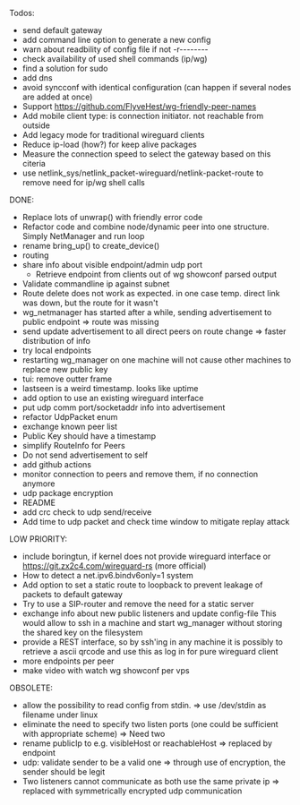 Todos:
* send default gateway
* add command line option to generate a new config 
* warn about readbility of config file if not -r--------
* check availability of used shell commands (ip/wg)
* find a solution for sudo
* add dns
* avoid syncconf with identical configuration (can happen if several nodes are added at once)
* Support https://github.com/FlyveHest/wg-friendly-peer-names
* Add mobile client type: is connection initiator. not reachable from outside
* Add legacy mode for traditional wireguard clients
* Reduce ip-load (how?) for keep alive packages
* Measure the connection speed to select the gateway based on this citeria
* use netlink_sys/netlink_packet-wireguard/netlink-packet-route to remove need for ip/wg shell calls

DONE:
* Replace lots of unwrap() with friendly error code
* Refactor code and combine node/dynamic peer into one structure. Simply NetManager and run loop
* rename bring_up() to create_device()
* routing
* share info about visible endpoint/admin udp port
	+ Retrieve endpoint from clients out of wg showconf parsed output
* Validate commandline ip against subnet
* Route delete does not work as expected. in one case temp. direct link was down, but the route for it wasn't
* wg_netmanager has started after a while, sending advertisement to public endpoint
	=> route was missing
* send update advertisement to all direct peers on route change
	=> faster distribution of info
* try local endpoints
* restarting wg_manager on one machine will not cause other machines to replace new public key
* tui: remove outter frame
* lastseen is a weird timestamp. looks like uptime
* add option to use an existing wireguard interface
* put udp comm port/socketaddr info into advertisement
* refactor UdpPacket enum
* exchange known peer list
* Public Key should have a timestamp
* simplify RouteInfo for Peers
* Do not send advertisement to self
* add github actions
* monitor connection to peers and remove them, if no connection anymore
* udp package encryption
* README
* add crc check to udp send/receive
* Add time to udp packet and check time window to mitigate replay attack

LOW PRIORITY:
* include boringtun, if kernel does not provide wireguard interface
	or https://git.zx2c4.com/wireguard-rs (more official)
* How to detect a net.ipv6.bindv6only=1 system
* Add option to set a static route to loopback to prevent leakage of packets to default gateway 
* Try to use a SIP-router and remove the need for a static server
* exchange info about new public listeners and update config-file
  This would allow to ssh in a machine and start wg_manager without storing the shared key on the filesystem
* provide a REST interface, so by ssh'ing in any machine it is possibly to retrieve a ascii qrcode and use this as log in for pure wireguard client
* more endpoints per peer
* make video with watch wg showconf per vps

OBSOLETE:
* allow the possibility to read config from stdin.
  => use /dev/stdin as filename under linux
* eliminate the need to specify two listen ports (one could be sufficient with appropriate scheme)
  => Need two
* rename publicIp to e.g. visibleHost or reachableHost
  => replaced by endpoint
* udp: validate sender to be a valid one
  => through use of encryption, the sender should be legit
* Two listeners cannot communicate as both use the same private ip
  => replaced with symmetrically encrypted udp communication
